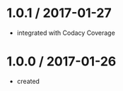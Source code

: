 1.0.1 / 2017-01-27
==================

  * integrated with Codacy Coverage

1.0.0 / 2017-01-26
==================

  * created